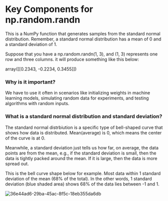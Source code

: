 # Key Components for np.random.randn

This is a NumPy function that generates samples from the standard normal distribution. Remember, a standard normal distribution has a mean of 0 and a standard deviation of 1.

Suppose that you have a np.random.randn(1, 3), and (1, 3) represents one row and three columns. it will produce something like this below:

array([[0.2343, -0.2234, 0.3455]])

### Why is it important? 
We have to use it often in scenarios like initializing weights in machine learning models, simulating random data for experiments, and testing algorithms with random inputs.

### What is a standard normal distribution and standard deviation?
The standard normal distrbiution is a specific type of bell-shaped curve that shows how data is distributed. Mean(average) is 0, which means the center of the curve is at 0. 

Meanwhile, a standard deviation just tells us how far, on average, the data points are from the mean, e.g., if the standard deviation is small, then the data is tightly packed around the mean. If it is large, then the data is more spread out. 

This is the bell curve shape below for example. Most data within 1 standard deviation of the mean (68% of the total). In the other words, 1 standard deviation (blue shaded area) shows 68% of the data lies between -1 and 1. 

![36e44ad6-29ba-45ac-8f5c-18eb355da6db](https://github.com/user-attachments/assets/2f47f837-3709-429e-8108-c780273a474e)
